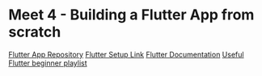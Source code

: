 # Meet 4 - Building a Flutter App from scratch

<!-- [Link to recording]() -->
[Flutter App Repository](https://github.com/ssncodingclub/BMI_Calculator)
[Flutter Setup Link]( https://docs.flutter.dev/get-started/install)
[Flutter Documentation](https://docs.flutter.dev/)
[Useful Flutter beginner playlist](https://youtube.com/playlist?list=PL4cUxeGkcC9jLYyp2Aoh6hcWuxFDX6PBJ)
